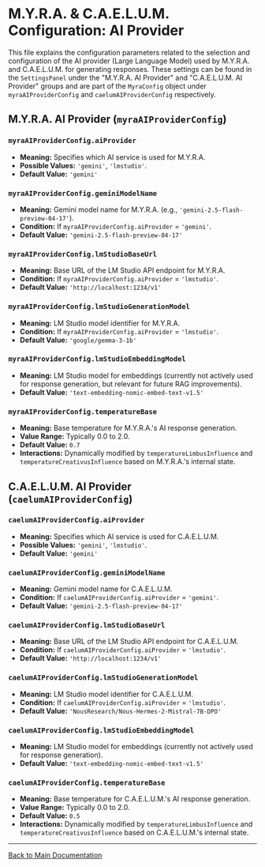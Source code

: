 # M.Y.R.A. & C.A.E.L.U.M. Configuration: AI Provider

This file explains the configuration parameters related to the selection and configuration of the AI provider (Large Language Model) used by M.Y.R.A. and C.A.E.L.U.M. for generating responses. These settings can be found in the `SettingsPanel` under the "M.Y.R.A. AI Provider" and "C.A.E.L.U.M. AI Provider" groups and are part of the `MyraConfig` object under `myraAIProviderConfig` and `caelumAIProviderConfig` respectively.

## M.Y.R.A. AI Provider (`myraAIProviderConfig`)

### `myraAIProviderConfig.aiProvider`

*   **Meaning:** Specifies which AI service is used for M.Y.R.A.
*   **Possible Values:** `'gemini'`, `'lmstudio'`.
*   **Default Value:** `'gemini'`

### `myraAIProviderConfig.geminiModelName`

*   **Meaning:** Gemini model name for M.Y.R.A. (e.g., `'gemini-2.5-flash-preview-04-17'`).
*   **Condition:** If `myraAIProviderConfig.aiProvider` = `'gemini'`.
*   **Default Value:** `'gemini-2.5-flash-preview-04-17'`

### `myraAIProviderConfig.lmStudioBaseUrl`

*   **Meaning:** Base URL of the LM Studio API endpoint for M.Y.R.A.
*   **Condition:** If `myraAIProviderConfig.aiProvider` = `'lmstudio'`.
*   **Default Value:** `'http://localhost:1234/v1'`

### `myraAIProviderConfig.lmStudioGenerationModel`

*   **Meaning:** LM Studio model identifier for M.Y.R.A.
*   **Condition:** If `myraAIProviderConfig.aiProvider` = `'lmstudio'`.
*   **Default Value:** `'google/gemma-3-1b'`

### `myraAIProviderConfig.lmStudioEmbeddingModel`

*   **Meaning:** LM Studio model for embeddings (currently not actively used for response generation, but relevant for future RAG improvements).
*   **Default Value:** `'text-embedding-nomic-embed-text-v1.5'`

### `myraAIProviderConfig.temperatureBase`

*   **Meaning:** Base temperature for M.Y.R.A.'s AI response generation.
*   **Value Range:** Typically 0.0 to 2.0.
*   **Default Value:** `0.7`
*   **Interactions:** Dynamically modified by `temperatureLimbusInfluence` and `temperatureCreativusInfluence` based on M.Y.R.A.'s internal state.

## C.A.E.L.U.M. AI Provider (`caelumAIProviderConfig`)

### `caelumAIProviderConfig.aiProvider`

*   **Meaning:** Specifies which AI service is used for C.A.E.L.U.M.
*   **Possible Values:** `'gemini'`, `'lmstudio'`.
*   **Default Value:** `'gemini'`

### `caelumAIProviderConfig.geminiModelName`

*   **Meaning:** Gemini model name for C.A.E.L.U.M.
*   **Condition:** If `caelumAIProviderConfig.aiProvider` = `'gemini'`.
*   **Default Value:** `'gemini-2.5-flash-preview-04-17'`

### `caelumAIProviderConfig.lmStudioBaseUrl`

*   **Meaning:** Base URL of the LM Studio API endpoint for C.A.E.L.U.M.
*   **Condition:** If `caelumAIProviderConfig.aiProvider` = `'lmstudio'`.
*   **Default Value:** `'http://localhost:1234/v1'`

### `caelumAIProviderConfig.lmStudioGenerationModel`

*   **Meaning:** LM Studio model identifier for C.A.E.L.U.M.
*   **Condition:** If `caelumAIProviderConfig.aiProvider` = `'lmstudio'`.
*   **Default Value:** `'NousResearch/Nous-Hermes-2-Mistral-7B-DPO'`

### `caelumAIProviderConfig.lmStudioEmbeddingModel`

*   **Meaning:** LM Studio model for embeddings (currently not actively used for response generation).
*   **Default Value:** `'text-embedding-nomic-embed-text-v1.5'`

### `caelumAIProviderConfig.temperatureBase`

*   **Meaning:** Base temperature for C.A.E.L.U.M.'s AI response generation.
*   **Value Range:** Typically 0.0 to 2.0.
*   **Default Value:** `0.5`
*   **Interactions:** Dynamically modified by `temperatureLimbusInfluence` and `temperatureCreativusInfluence` based on C.A.E.L.U.M.'s internal state.

---

[Back to Main Documentation](../Dokumentation_en.md#6-detailed-configuration-parameters)
